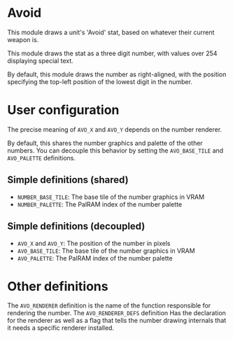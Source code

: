 
# Avoid

This module draws a unit's 'Avoid' stat, based on whatever their current weapon is.

This module draws the stat as a three digit number, with values over 254 displaying special text.

By default, this module draws the number as right-aligned, with the position specifying the top-left position of the lowest digit in the number.

# User configuration

The precise meaning of `AVO_X` and `AVO_Y` depends on the number renderer.

By default, this shares the number graphics and palette of the other numbers. You can decouple this behavior by setting the `AVO_BASE_TILE` and `AVO_PALETTE` definitions.

## Simple definitions (shared)

  * `NUMBER_BASE_TILE`: The base tile of the number graphics in VRAM
  * `NUMBER_PALETTE`: The PalRAM index of the number palette

## Simple definitions (decoupled)

  * `AVO_X` and `AVO_Y`: The position of the number in pixels
  * `AVO_BASE_TILE`: The base tile of the number graphics in VRAM
  * `AVO_PALETTE`: The PalRAM index of the number palette

# Other definitions

The `AVO_RENDERER` definition is the name of the function responsible for rendering the number. The `AVO_RENDERER_DEFS` definition Has the declaration for the renderer as well as a flag that tells the number drawing internals that it needs a specific renderer installed.
